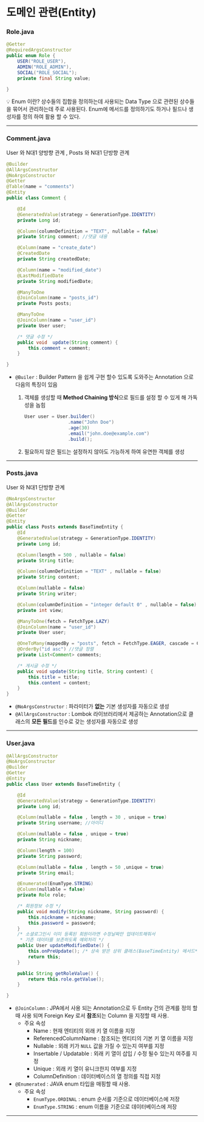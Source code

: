 # 도메인 관련(Entity)

### Role.java

```java
@Getter
@RequiredArgsConstructor
public enum Role {
    USER("ROLE_USER"),
    ADMIN("ROLE_ADMIN"),
    SOCIAL("ROLE_SOCIAL");
    private final String value;

}
```

<aside>
💡 Enum 이란?
상수들의 집합을 정의하는데 사용되는 Data Type 으로 관련된 상수들을 묶어서 관리하는데 주로 사용된다. Enum에 메서드를 정의하기도 하거나 필드나 생성자를 정의 하여 활용 할 수 있다.

</aside>

---

### Comment.java

User 와 N대1 양방향 관계 , Posts 와 N대1 단방향 관계

```java
@Builder
@AllArgsConstructor
@NoArgsConstructor
@Getter
@Table(name = "comments")
@Entity
public class Comment {

    @Id
    @GeneratedValue(strategy = GenerationType.IDENTITY)
    private Long id;

    @Column(columnDefinition = "TEXT", nullable = false)
    private String comment; //댓글 내용

    @Column(name = "create_date")
    @CreatedDate
    private String createdDate;

    @Column(name = "modified_date")
    @LastModifiedDate
    private String modifiedDate;

    @ManyToOne
    @JoinColumn(name = "posts_id")
    private Posts posts;

    @ManyToOne
    @JoinColumn(name = "user_id")
    private User user;

    /* 댓글 수정 */
    public void  update(String comment) {
        this.comment = comment;
    }

}
```

- `@Builer`
:  Builder Pattern 을 쉽게 구현 할수 있도록 도와주는 Annotation 으로 다음의 특징이 있음
    1. 객체를 생성할 때 **Method Chaining 방식**으로 필드를 설정 할 수 있게 해 가독성을 놉힘
        
        ```java
        User user = User.builder()
                        .name("John Doe")
                        .age(30)
                        .email("john.doe@example.com")
                        .build();
        ```
        
    2. 필요하지 않은 필드는 설정하지 않아도 가능하게 하여 유연한 객체를 생성

---

### Posts.java

User 와 N대1 단방향 관계 

```java
@NoArgsConstructor
@AllArgsConstructor
@Builder
@Getter
@Entity
public class Posts extends BaseTimeEntity {
    @Id
    @GeneratedValue(strategy = GenerationType.IDENTITY)
    private Long id;

    @Column(length = 500 , nullable = false)
    private String title;

    @Column(columnDefinition = "TEXT" , nullable = false)
    private String content;

    @Column(nullable = false)
    private String writer;

    @Column(columnDefinition = "integer default 0" , nullable = false)
    private int view;

    @ManyToOne(fetch = FetchType.LAZY)
    @JoinColumn(name = "user_id")
    private User user;

    @OneToMany(mappedBy = "posts", fetch = FetchType.EAGER, cascade = CascadeType.REMOVE)
    @OrderBy("id asc") //댓글 정렬
    private List<Comment> comments;

    /* 게시글 수정 */
    public void update(String title, String content) {
        this.title = title;
        this.content = content;
    }
}
```

- `@NoArgsConstructor`
:  파라미터가 **없는** 기본 생성자를 자동으로 생성
- `@AllArgsConstructor`
: Lombok 라이브러리에서 제공하는 Annotation으로 
클래스의 **모든 필드**를 인수로 갖는 생성자를 자동으로 생성

---

### User.java

```java
@AllArgsConstructor
@NoArgsConstructor
@Builder
@Getter
@Entity
public class User extends BaseTimeEntity {

    @Id
    @GeneratedValue(strategy = GenerationType.IDENTITY)
    private Long id;

    @Column(nullable = false , length = 30 , unique = true)
    private String username; //아이디

    @Column(nullable = false , unique = true)
    private String nickname;

    @Column(length = 100)
    private String password;

    @Column(nullable = false , length = 50 ,unique = true)
    private String email;

    @Enumerated(EnumType.STRING)
    @Column(nullable = false)
    private Role role;

    /* 회원정보 수정 */
    public void modify(String nickname, String password) {
        this.nickname = nickname;
        this.password = password;
    }
    /* 소셜로그인시 이미 등록된 회원이라면 수정날짜만 업데이트해줘서
     * 기존 데이터를 보존하도록 예외처리 */
    public User updateModifiedDate() {
        this.onPreUpdate(); /* 상속 받은 상위 클래스(BaseTimeEntity) 메서드*/
        return this;
    }

    public String getRoleValue() {
        return this.role.getValue();
    }

}
```

- `@JoinColumn`
: JPA에서 사용 되는 Annotation으로 두 Entity 간의 관계를 정의 할 때 사용 되며 
Foreign Key 로서 **참조**되는 Column 을 지정할 때 사용.
    - 주요 속성
        - Name : 현재 엔티티의 외래 키 열 이름을 지정
        - ReferencedColumnName : 참조되는 엔티티의 기본 키 열 이름을 지정
        - Nullable : 외래 키가 `NULL` 값을 가질 수 있는지 여부를 지정
        - Insertable / Updatable : 외래 키 열이 삽입 / 수정 될수 있는지 여주를 지정
        - Unique : 외래 키 열이 유니크한지 여부를 지정
        - ColumnDefinition : 데이터베이스의 열 정의를 직접 지정
- `@Enumerated`
: JAVA enum 타입을 매핑할 때 사용.
    - 주요 속성
        - `EnumType.ORDINAL` : enum 순서를 기준으로 데이터베이스에 저장
        - `EnumType.STRING` : enum 이름을 기준으로 데이터베이스에 저장

---